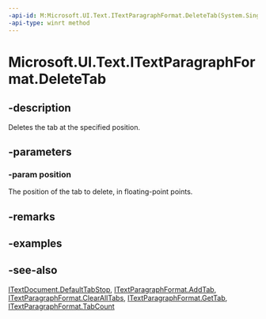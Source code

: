 ```yaml
---
-api-id: M:Microsoft.UI.Text.ITextParagraphFormat.DeleteTab(System.Single)
-api-type: winrt method
---
```


<!-- Method syntax
public void DeleteTab(System.Single position)
-->

# Microsoft.UI.Text.ITextParagraphFormat.DeleteTab

## -description
Deletes the tab at the specified position.

## -parameters
### -param position
The position of the tab to delete, in floating-point points.

## -remarks

## -examples

## -see-also
[ITextDocument.DefaultTabStop](itextdocument_defaulttabstop.md), [ITextParagraphFormat.AddTab](itextparagraphformat_addtab_65465589.md), [ITextParagraphFormat.ClearAllTabs](itextparagraphformat_clearalltabs_28978480.md), [ITextParagraphFormat.GetTab](itextparagraphformat_gettab_1204448608.md), [ITextParagraphFormat.TabCount](itextparagraphformat_tabcount.md)
